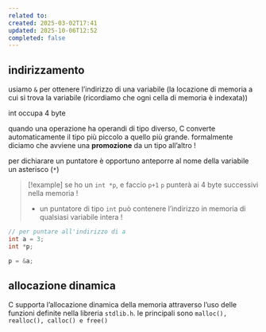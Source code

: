 ```yaml
---
related to:
created: 2025-03-02T17:41
updated: 2025-10-06T12:52
completed: false
---
```

## indirizzamento
usiamo `&` per ottenere l’indirizzo di una variabile (la locazione di memoria a cui si trova la variabile (ricordiamo che ogni cella di memoria è indexata))

int occupa 4 byte

quando una operazione ha operandi di tipo diverso, C converte automaticamente il tipo più piccolo a quello più grande. formalmente diciamo che avviene una **promozione** da un tipo all’altro !

per dichiarare un puntatore è opportuno anteporre al nome della variabile un asterisco (`*`)

>[!example] se ho un `int *p`, e faccio `p+1` `p` punterà ai 4 byte successivi nella memoria !
>- un puntatore di tipo `int` può contenere l’indirizzo in memoria di qualsiasi variabile intera !

```c
// per puntare all'indirizzo di a
int a = 3;
int *p;

p = &a;
```

## allocazione dinamica
C supporta l’allocazione dinamica della memoria attraverso l’uso delle funzioni definite nella libreria `stdlib.h`. le principali sono `malloc(), realloc(), calloc() e free()`
